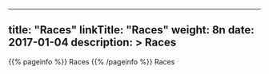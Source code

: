 
---
title: "Races"
linkTitle: "Races"
weight: 8n
date: 2017-01-04
description: >
 Races
---

{{% pageinfo %}}
Races
{{% /pageinfo %}}
Races
